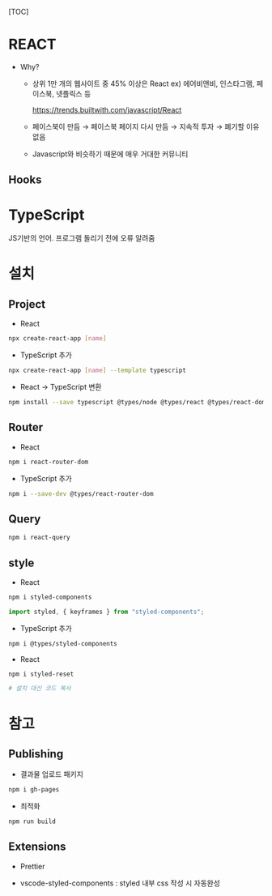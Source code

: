[TOC]

# REACT

- Why?

  - 상위 1만 개의 웹사이트 중 45% 이상은 React	ex) 에어비앤비, 인스타그램, 페이스북, 넷플릭스 등

    https://trends.builtwith.com/javascript/React

  - 페이스북이 만듬 → 페이스북 페이지 다시 만듬 → 지속적 투자 → 폐기할 이유 없음

  - Javascript와 비슷하기 때문에 매우 거대한 커뮤니티



## Hooks



# TypeScript

JS기반의 언어. 프로그램 돌리기 전에 오류 알려줌





# 설치

## Project

- React

```bash
npx create-react-app [name]
```

- TypeScript 추가

```bash
npx create-react-app [name] --template typescript
```

- React → TypeScript 변환

```bash
npm install --save typescript @types/node @types/react @types/react-dom @types/jest
```



## Router

- React

```bash
npm i react-router-dom
```

- TypeScript 추가

```bash
npm i --save-dev @types/react-router-dom
```



## Query

```bash
npm i react-query
```



## style

- React

```bash
npm i styled-components
```

```js
import styled, { keyframes } from "styled-components";
```

- TypeScript 추가

```bash
npm i @types/styled-components
```



- React

```bash
npm i styled-reset

# 설치 대신 코드 복사

```





# 참고

## Publishing

- 결과물 업로드 패키지

```bash
npm i gh-pages
```

- 최적화

```bash
npm run build
```



## Extensions

- Prettier

- vscode-styled-components : styled 내부 css 작성 시 자동완성
